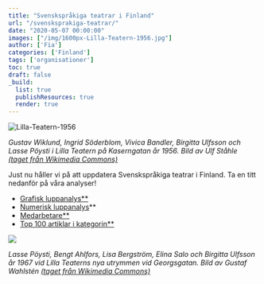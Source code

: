```yaml
---
title: "Svenskspråkiga teatrar i Finland"
url: "/svensksprakiga-teatrar/"
date: "2020-05-07 00:00:00"
images: ["/img/1600px-Lilla-Teatern-1956.jpg"]
author: ['Fia']
categories: ['Finland']
tags: ['organisationer']
toc: true
draft: false
_build:
  list: true
  publishResources: true
  render: true
---
```


![Lilla-Teatern-1956](/img/1600px-Lilla-Teatern-1956.jpg)


_Gustav Wiklund, Ingrid Söderblom, Vivica Bandler, Birgitta Ulfsson och Lasse Pöysti i Lilla Teatern på Kaserngatan år 1956. Bild av Ulf Ståhle [(taget från Wikimedia Commons)](https://commons.wikimedia.org/wiki/File:Lilla-Teatern-1956.jpg)_

Just nu håller vi på att uppdatera Svenskspråkiga teatrar i Finland. Ta en titt nedanför på våra analyser!

* [Grafisk luppanalys**](https://wiki.projektfredrika.fi/filer/visual_Svenskspr%C3%A5kiga_teatrar_i_Finland.html)
* [Numerisk luppanalys](https://wiki.projektfredrika.fi/Svenskspr%C3%A5kiga_teatrar_i_Finland)**
* [Medarbetare**](https://wiki.projektfredrika.fi/Svenskspr%C3%A5kiga_teatrar_i_Finland:Contributors)
* [Top 100 artiklar i kategorin**](https://wiki.projektfredrika.fi/Top/Svenskspr%C3%A5kiga_teatrar_i_Finland)

![](/2020/05/Lilla-Teatern-1967-669x1024.jpg)

_Lasse Pöysti, Bengt Ahlfors, Lisa Bergström, Elina Salo och Birgitta Ulfsson år 1967 vid Lilla Teaterns nya utrymmen vid Georgsgatan. Bild av Gustaf Wahlstén [(taget från Wikimedia Commons)](https://sv.wikipedia.org/wiki/Lilla_Teatern,_Helsingfors#/media/Fil:Lilla-Teatern-1967.jpg)_